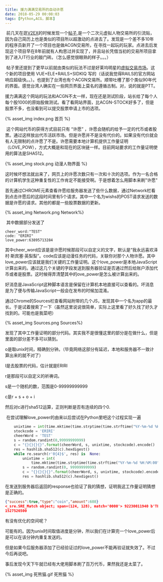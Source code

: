 ```yaml
---
title: 援力满满交易所的自动许愿
date: 2018-05-29 00:08:03
tags: [Python,ACG，脚本]
---
```


​	前几天在逛[V2EX](https://www.v2ex.com)的时候发现一个[帖子](https://www.v2ex.com/t/457999),是一个二次元虚拟人物交易所的引流贴，因为自己简历上也是类似的项目所以超激动的点进去了。发现是一个差不多10年的程序员新开了一个项目也是做ACGN交易所，在寻找一起玩的玩家。点进去后发现这个项目早在8年前就有人构思过并实现了，并且站长凭借当初的交易所项目拿到了进入IT行业的敲门砖。（怎么感觉很眼熟的样子。。。）

​	帖子里还提到了更早以前就由类似的玩法不过是好莱坞明星的[虚拟交易市场](https://www.hsx.com/)。这个新的项目使用 VUE+ELE+RAILS+SIDKIQ 写的（话说我觉得RAILS的官方网站响应超级快。。）。也提到了台湾也有个ACGN交易所。顺带吐槽了那个类似90年代的界面。感觉台湾人确实在一些网页界面上莫名的遵循古制。对，说的就是PTT。

​	援力满满这个网站的玩法和ACGN不太一样，现在还是测试阶段，站长给了每个人每个股1000的原始股做测试。看了看网站界面，比ACGN-STOCK好多了，但是股票不多，也没看到可以提交股票申请上市的选项。

{% asset_img index.png 首页 %}

​	这个网站代币的获得方式目前只有 “许愿” ，许愿会随机的给予一定的代币或者股票。通过这样放出代币活跃市场。但是许愿并不是没有代价的。如果没有代价就会有人无限制的点许愿了不是。许愿需要本地计算机提供工作量证明（LOVE_POW），方式大概是和现在的区块链一样。目前网站要求的工作量证明使用的算法是SHA512。

{% asset_img stock.png 动漫人物界面 %}

​	这时候坏想法就出来了，网页上的许愿次数只有一次和十次的选项。作为一名合格的计算机学生这种重复性的工作肯定不能接受啊。于是想着怎么用脚本来刷"许愿"

​	首先通过CHROME元素查看许愿给服务器发送了些什么数据，通过Network栏看到点击许愿后的这段时间里有5个请求。其中一个名为wishs的POST请求发送的数据是许愿的请求。其他的都是一些股票数据的更新。

{% asset_img Network.png Network%}

​	其中数据部分发送了

```
cheer_word:"TEST"
code: "ERIRI"
love_power:63895713284
```

​	其中cheer_word应该是是许愿时候那段可以自定义的文字，默认是“我永远喜欢泽村·斯宾塞·英梨梨”。code应该是动漫任务的代码，关联你对那个人物许愿。其中love_power应该就是我们关键的工作量证明。这个love_power是本地JavaScript计算出来的。通过这几个关键的字段发送到服务器验证是否通过然后给账户添加代币或者是股票。这时候得弄清楚其中的ove_power是怎么被计算出来的。

​	好消息是JavaScript这种脚本语言是保留在计算机本地直接可以查看的。坏消息是为了便与传输JavaScript一般会在发布的时候加混淆。

​	通过Chrome的Sources栏查看网站附带的几个JS，发现其中一个名为app的最长。于是试着搜索了一下（虽然这里说说很简单，实际上这里看了好久找了好久才找到的。可能也是我菜吧）

{% asset_img Sources.png Sources%}

​	发现了其中工作量证明的部分代码。其实我不是很懂这里的部分是在做什么，但是里面的部分差不多可以猜到。

o是取unix时间，精确到分钟。（毕竟网络这部分有延迟，本地和服务器不一致计算出来的就不对了）

I是去股票的代码，估计就是ERIRI

r是那段可以自定义的祈祷词。

s是一个随机的数，范围是0-99999999999

c是r + s + o + i

然后对c进行sha512运算，正则判断是否有连续的四个0.

​	在尝试理解love_power的由来以后尝试在Python里吧这个过程实现一遍

```python
    unixtime = int(time.mktime(time.strptime(time.strftime("%Y-%m-%d %H:%M:00", time.localtime()), '%Y-%m-%d %H:%M:%S')))
    stockcode = 'ERIRI'
    cheerWord = 'TEST'
    s = random.randint(0,99999999999)
    c = "{}{}{}{}".format(cheerWord, s, unixtime, stockcode).encode()
    res = hashlib.sha512(c).hexdigest()
    while re.search(r'0{4}$', res) is  None:
        unixtime = int(
            time.mktime(time.strptime(time.strftime("%Y-%m-%d %H:%M:00", 		        time.localtime()), '%Y-%m-%d %H:%M:%S')))
        s = random.randint(0, 99999999999)
        c = "{}{}{}{}".format(cheerWord, s, unixtime, stockcode).encode()
        res = hashlib.sha512(c).hexdigest()
```

在发送到服务器后返回的response也验证了我的猜想，证明我这工作量证明猜想是正确的。

```json
{"success":true,"type":"coin","amount":608}
<_sre.SRE_Match object; span=(124, 128), match='0000'> 92230011940 b'TEST922300119401527526500ERIRI'
1527526500
```



有没有优化的空间呢？

可能有的。因为unix时间取值进度是分钟，所以我们在计算完一个love_power后是可以在该分钟内重复发送的。

但是如果今后服务器添加了已经验证过的love_power不能再验证就失效了。不过今后再说吧。



事后发现今天下午就已经有大佬用脚本刷了百万代币，果然我还是太菜了。

{% asset_img 死熊猫.gif 死熊猫 %}